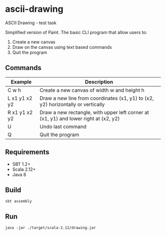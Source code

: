 # ascii-drawing #

ASCII Drawing - test task

Simplified version of Paint. The basic CLI program that allow users to:

1. Create a new canvas
2. Draw on the canvas using text based commands
3. Quit the program

## Commands ##

 Example       | Description
 ------------- | ------------------------------------------------------------------------------------ 
 C w h         | Create a new canvas of width w and height h                                          
 L x1 y1 x2 y2 | Draw a new line from coordinates (x1, y1) to (x2, y2) horizontally or vertically    
 R x1 y1 x2 y2 | Draw a new rectangle, with upper left corner at (x1, y1) and lower right at (x2, y2)
 U             | Undo last command
 Q             | Quit the program

## Requirements ##

* SBT 1.2+
* Scala 2.12+
* Java 8

## Build ##

    sbt assembly

## Run ##

    java -jar ./target/scala-2.12/drawing.jar